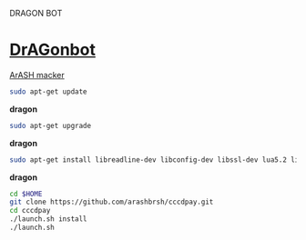 DRAGON BOT

# [DrAGonbot](telegram.me/teledragon)
 [ArASH macker](telegram.me/arash_admin_dragon)

```bash
sudo apt-get update
```
**dragon**

```bash
sudo apt-get upgrade
```
**dragon**

```bash
sudo apt-get install libreadline-dev libconfig-dev libssl-dev lua5.2 liblua5.2-dev libevent-dev make unzip git redis-server g++ libjansson-dev libpython-dev expat libexpat1-dev
```
**dragon**
```bash
cd $HOME
git clone https://github.com/arashbrsh/cccdpay.git
cd cccdpay
./launch.sh install
./launch.sh

